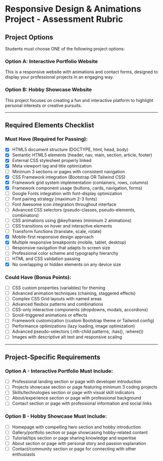 # Responsive Design & Animations Project - Assessment Rubric

## **Project Options**

Students must choose ONE of the following project options:

### **Option A: Interactive Portfolio Website**

This is a responsive website with animations and contact forms, designed to display your professional projects in an engaging way.

### **Option B: Hobby Showcase Website**

This project focuses on creating a fun and interactive platform to highlight personal interests or creative pursuits.

---

## **Required Elements Checklist**

### **Must Have (Required for Passing):**

- [x] HTML5 document structure (DOCTYPE, html, head, body)
- [x] Semantic HTML5 elements (header, nav, main, section, article, footer)
- [x] External CSS stylesheet properly linked
- [x] Meta viewport tag and title optimization
- [ ] Minimum 3 sections or pages with consistent navigation
- [x] CSS Framework integration (Bootstrap OR Tailwind CSS)
- [x] Framework grid system implementation (containers, rows, columns)
- [x] Framework component usage (buttons, cards, navigation, forms)
- [ ] Google Fonts integration with font-display optimization
- [ ] Font pairing strategy (maximum 2-3 fonts)
- [ ] Font Awesome icon integration throughout interface
- [ ] Advanced CSS selectors (pseudo-classes, pseudo-elements, combinators)
- [ ] CSS animations using @keyframes (minimum 2 animations)
- [ ] CSS transitions on hover and interactive elements
- [ ] Transform functions (translate, scale, rotate)
- [x] Mobile-first responsive design approach
- [x] Multiple responsive breakpoints (mobile, tablet, desktop)
- [ ] Responsive navigation that adapts to screen size
- [ ] Professional color scheme and typography hierarchy
- [ ] HTML and CSS validation passing
- [x] No overlapping or hidden elements on any device size

### **Could Have (Bonus Points):**

- [ ] CSS custom properties (variables) for theming
- [ ] Advanced animation techniques (chaining, staggered effects)
- [ ] Complex CSS Grid layouts with named areas
- [ ] Advanced flexbox patterns and combinations
- [ ] CSS-only interactive components (dropdowns, modals, accordions)
- [ ] Scroll-triggered animations or effects
- [ ] Framework customization (custom Bootstrap theme or Tailwind config)
- [ ] Performance optimizations (lazy loading, image optimization)
- [ ] Advanced pseudo-selectors (:nth-child patterns, :has(), :where())
- [ ] Images with descriptive alt text and responsive scaling
---

## **Project-Specific Requirements**

### **Option A - Interactive Portfolio Must Include:**

- [ ] Professional landing section or page with developer introduction
- [ ] Projects showcase section or page featuring minimum 3 coding projects
- [ ] Skills/technologies section or page with visual skill indicators
- [ ] About/experience section or page with professional background
- [ ] Contact section or page with professional information and social links

### **Option B - Hobby Showcase Must Include:**

- [ ] Homepage with compelling hero section and hobby introduction
- [ ] Gallery/portfolio section or page showcasing hobby-related content
- [ ] Tutorial/tips section or page sharing knowledge and expertise
- [ ] About section or page with personal story and passion explanation
- [ ] Contact/community section or page for connecting with other enthusiasts
